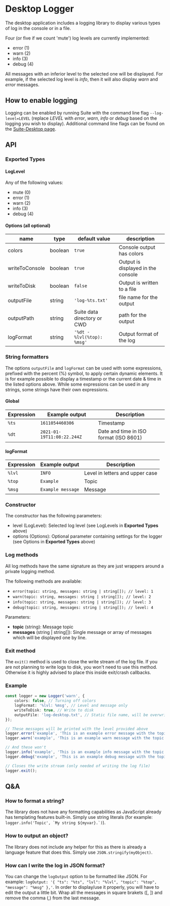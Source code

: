 # Desktop Logger

The desktop application includes a logging library to display various types of log in the console or in a file.

Four (or five if we count 'mute') log levels are currently implemented:

-   error (1)
-   warn (2)
-   info (3)
-   debug (4)

All messages with an inferior level to the selected one will be displayed. For example, if the selected log level is _info_, then it will also display _warn_ and _error_ messages.

## How to enable logging

Logging can be enabled by running Suite with the command line flag `--log-level=LEVEL` (replace _LEVEL_ with _error_, _warn_, _info_ or _debug_ based on the logging you wish to display). Additional command line flags can be found on the [Suite-Desktop page](../packages/suite-desktop.md).

## API

### Exported Types

#### LogLevel

Any of the following values:

-   mute (0)
-   error (1)
-   warn (2)
-   info (3)
-   debug (4)

#### Options (all optional)

| name           | type    | default value               | description                        |
| -------------- | ------- | --------------------------- | ---------------------------------- |
| colors         | boolean | `true`                      | Console output has colors          |
| writeToConsole | boolean | `true`                      | Output is displayed in the console |
| writeToDisk    | boolean | `false`                     | Output is written to a file        |
| outputFile     | string  | `'log-%ts.txt'`             | file name for the output           |
| outputPath     | string  | Suite data directory or CWD | path for the output                |
| logFormat      | string  | `'%dt - %lvl(%top): %msg'`  | Output format of the log           |

### String formatters

The options `outputFile` and `logFormat` can be used with some expressions, prefixed with the percent (%) symbol, to apply certain dynamic elements. It is for example possible to display a timestamp or the current date & time in the listed options above. While some expressions can be used in any strings, some strings have their own expressions.

#### Global

| Expression | Example output             | Description                            |
| ---------- | -------------------------- | -------------------------------------- |
| `%ts`      | `1611054460306`            | Timestamp                              |
| `%dt`      | `2021-01-19T11:08:22.244Z` | Date and time in ISO format (ISO 8601) |

#### logFormat

| Expression | Example output    | Description                     |
| ---------- | ----------------- | ------------------------------- |
| `%lvl`     | `INFO`            | Level in letters and upper case |
| `%top`     | `Example`         | Topic                           |
| `%msg`     | `Example message` | Message                         |

### Constructor

The constructor has the following parameters:

-   level (LogLevel): Selected log level (see LogLevels in **Exported Types** above)
-   options (Options): Optional parameter containing settings for the logger (see Options in **Exported Types** above)

### Log methods

All log methods have the same signature as they are just wrappers around a private logging method.

The following methods are available:

-   `error(topic: string, messages: string | string[]); // level: 1`
-   `warn(topic: string, messages: string | string[]); // level: 2`
-   `info(topic: string, messages: string | string[]); // level: 3`
-   `debug(topic: string, messages: string | string[]); // level: 4`

Parameters:

-   **topic** (string): Message topic
-   **messages** (string | string[]): Single message or array of messages which will be displayed one by line.

### Exit method

The `exit()` method is used to close the write stream of the log file. If you are not planning to write logs to disk, you won't need to use this method. Otherwise it is highly advised to place this inside exit/crash callbacks.

### Example

```typeScript
const logger = new Logger('warn', {
    colors: false, // Turning off colors
    logFormat: '%lvl: %msg', // Level and message only
    writeToDisk: true, // Write to disk
    outputFile: 'log-desktop.txt', // Static file name, will be overwritten if it exists
});

// These messages will be printed with the level provided above
logger.error('example', 'This is an example error message with the topic "example"');
logger.warn('example', 'This is an example warn message with the topic "example"');

// And these won't
logger.info('example', 'This is an example info message with the topic "example"');
logger.debug('example', 'This is an example debug message with the topic "example"');

// Closes the write stream (only needed of writing the log file)
logger.exit();
```

## Q&A

### How to format a string?

The library does not have any formatting capabilities as JavaScript already has templating features built-in. Simply use string literals (for example: `` logger.info('Topic', `My string ${myvar}.`) ``).

### How to output an object?

The library does not include any helper for this as there is already a language feature that does this. Simply use `JSON.stringify(myObject)`.

### How can I write the log in JSON format?

You can change the `logOutput` option to be formatted like JSON. For example: `logOutput: '{ "ts": "%ts", "lvl": "%lvl", "topic": "%top", "message": "%msg" },'`.
In order to display/use it properly, you will have to edit the output a little bit. Wrap all the messages in square brakets ([, ]) and remove the comma (,) from the last message.
